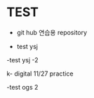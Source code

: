 # TEST

- git hub 연습용 repository

- test ysj

-test ysj -2



k- digital 11/27 practice

-test ogs 2